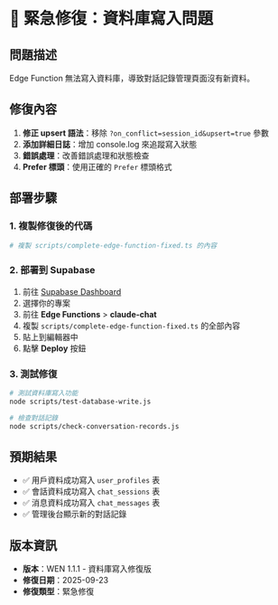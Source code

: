 # 🚨 緊急修復：資料庫寫入問題

## 問題描述
Edge Function 無法寫入資料庫，導致對話記錄管理頁面沒有新資料。

## 修復內容
1. **修正 upsert 語法**：移除 `?on_conflict=session_id&upsert=true` 參數
2. **添加詳細日誌**：增加 console.log 來追蹤寫入狀態
3. **錯誤處理**：改善錯誤處理和狀態檢查
4. **Prefer 標頭**：使用正確的 `Prefer` 標頭格式

## 部署步驟

### 1. 複製修復後的代碼
```bash
# 複製 scripts/complete-edge-function-fixed.ts 的內容
```

### 2. 部署到 Supabase
1. 前往 [Supabase Dashboard](https://supabase.com/dashboard)
2. 選擇你的專案
3. 前往 **Edge Functions** > **claude-chat**
4. 複製 `scripts/complete-edge-function-fixed.ts` 的全部內容
5. 貼上到編輯器中
6. 點擊 **Deploy** 按鈕

### 3. 測試修復
```bash
# 測試資料庫寫入功能
node scripts/test-database-write.js

# 檢查對話記錄
node scripts/check-conversation-records.js
```

## 預期結果
- ✅ 用戶資料成功寫入 `user_profiles` 表
- ✅ 會話資料成功寫入 `chat_sessions` 表  
- ✅ 消息資料成功寫入 `chat_messages` 表
- ✅ 管理後台顯示新的對話記錄

## 版本資訊
- **版本**：WEN 1.1.1 - 資料庫寫入修復版
- **修復日期**：2025-09-23
- **修復類型**：緊急修復
